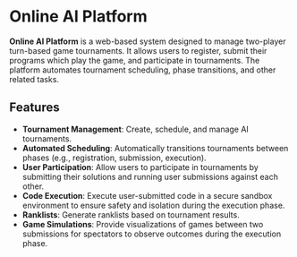 # Online AI Platform

**Online AI Platform** is a web-based system designed to manage two-player turn-based game tournaments. It allows users to register, submit their programs which play the game, and participate in tournaments. The platform automates tournament scheduling, phase transitions, and other related tasks.

## Features

- **Tournament Management**: Create, schedule, and manage AI tournaments.
- **Automated Scheduling**: Automatically transitions tournaments between phases (e.g., registration, submission, execution).
- **User Participation**: Allow users to participate in tournaments by submitting their solutions and running user submissions against each other.
- **Code Execution**: Execute user-submitted code in a secure sandbox environment to ensure safety and isolation during the execution phase.
- **Ranklists**: Generate ranklists based on tournament results.
- **Game Simulations**: Provide visualizations of games between two submissions for spectators to observe outcomes during the execution phase.


